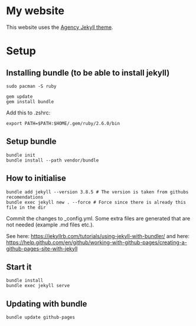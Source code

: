 # My website

This website uses the [Agency Jekyll theme](https://github.com/y7kim/agency-jekyll-theme).

# Setup

## Installing bundle (to be able to install jekyll)

```
sudo pacman -S ruby
```

```
gem update
gem install bundle
```

Add this to .zshrc:
```
export PATH=$PATH:$HOME/.gem/ruby/2.6.0/bin
```

## Setup bundle

```
bundle init
bundle install --path vendor/bundle
```

## How to initialise

```
bundle add jekyll --version 3.8.5 # The version is taken from githubs recomendations
bundle exec jekyll new . --force # Force since there is already this file in the dir
```

Commit the changes to \_config.yml. Some extra files are generated that are not
needed (example .md files etc.).

See here: https://jekyllrb.com/tutorials/using-jekyll-with-bundler/
and here: https://help.github.com/en/github/working-with-github-pages/creating-a-github-pages-site-with-jekyll


## Start it

```
bundle install
bundle exec jekyll serve
```

## Updating with bundle


```
bundle update github-pages
```
